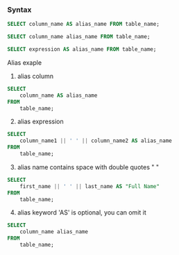 ### Syntax
```SQL
SELECT column_name AS alias_name FROM table_name;
```
```SQL
SELECT column_name alias_name FROM table_name;
```
```SQL
SELECT expression AS alias_name FROM table_name;
```

Alias exaple
1. alias column
```SQL
SELECT
    column_name AS alias_name
FROM
    table_name;
```
2. alias expression
```SQL
SELECT
    column_name1 || ' ' || column_name2 AS alias_name
FROM
    table_name;
```
3. alias name contains space with double quotes " "
```SQL
SELECT
    first_name || ' ' || last_name AS "Full Name"
FROM
    table_name;
```
4. alias keyword 'AS' is optional, you can omit it
```SQL
SELECT
    column_name alias_name
FROM
    table_name;
```